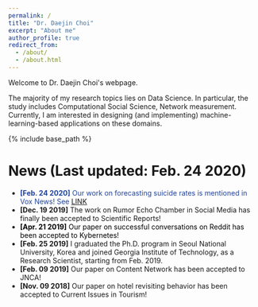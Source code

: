 ```yaml
---
permalink: /
title: "Dr. Daejin Choi"
excerpt: "About me"
author_profile: true
redirect_from: 
  - /about/
  - /about.html
---
```


Welcome to Dr. Daejin Choi's webpage.

The majority of my research topics lies on Data Science. In particular, the
study includes Computational Social Science, Network measurement. Currently, I
am interested in designing (and implementing) machine-learning-based
applications on these domains.

{% include base_path %}

News (Last updated: Feb. 24 2020)
=====
- <span style="color:rgb(33,67,156)"> **[Feb. 24 2020]** Our work on forecasting
  suicide rates is mentioned in Vox News! See
  [LINK](https://www.vox.com/recode/2020/2/24/21150196/twitter-reddit-suicide-cdc-artificial-intelligence)
- **[Dec. 19 2019]** The work on Rumor Echo Chamber in Social Media has finally
  been accepted to Scientific Reports!</span>
- <span style="color:rgb(0,0,0)"> **[Apr. 21 2019]** Our paper on successful
  conversations on Reddit has been accepted to Kybernetes!
- **[Feb. 25 2019]** I graduated the Ph.D. program in Seoul National University,
  Korea and joined Georgia Institute of Technology, as a Research Scientist,
  starting from Feb. 2019.
- **[Feb. 09 2019]** Our paper on Content Network has been accepted to JNCA!
- **[Nov. 09 2018]** Our paper on hotel revisiting behavior has been accepted to
  Current Issues in Tourism!</span>
